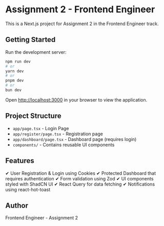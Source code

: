# Assignment 2 - Frontend Engineer

This is a Next.js project for Assignment 2 in the Frontend Engineer track.

## Getting Started

Run the development server:

```bash
npm run dev
# or
yarn dev
# or
pnpm dev
# or
bun dev
```

Open [http://localhost:3000](http://localhost:3000) in your browser to view the application.

## Project Structure

- `app/page.tsx` - Login Page
- `app/register/page.tsx` - Registration page
- `app/dashboard/page.tsx` - Dashboard page (requires login)
- `components/` - Contains reusable UI components

## Features

✔ User Registration & Login using Cookies
✔ Protected Dashboard that requires authentication
✔ Form validation using Zod
✔ UI components styled with ShadCN UI
✔ React Query for data fetching
✔ Notifications using react-hot-toast

## Author
Frontend Engineer - Assignment 2
